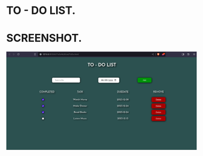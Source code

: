 # TO - DO LIST.


# SCREENSHOT.
<img src="https://github.com/Levyathanz/Javascript_Learnings/blob/master/ToDo%20List/screenshot/Image.png"/>
